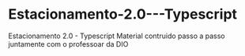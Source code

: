 # Estacionamento-2.0---Typescript
Estacionamento 2.0 - Typescript
Material contruido passo a passo juntamente com o professoar da DIO
